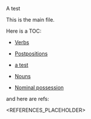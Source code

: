 A test

This is the main file.

Here is a TOC:


* [Verbs](verbs.md)

* [Postpositions](postp.md)

* [a test](test.md)

* [Nouns](nouns.md)

* [Nominal possession](possession.md)


and here are refs:

<REFERENCES_PLACEHOLDER>